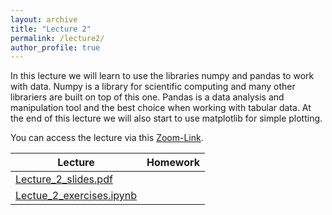 ```yaml
---
layout: archive
title: "Lecture 2"
permalink: /lecture2/
author_profile: true
---
```

In this lecture we will learn to use the libraries numpy and pandas to work with data.
Numpy is a library for scientific computing and many other librariers are built on top of this one.
Pandas is a data analysis and manipulation tool and the best choice when working with tabular data.
At the end of this lecture we will also start to use matplotlib for simple plotting.

You can access the lecture via this [Zoom-Link](https://us02web.zoom.us/j/84475605798?pwd=czJJZVJmSnhuZkRVTHNTUjB2ZGVFQT09).

| Lecture          | Homework   |                                                              
| --------         | ------ | 
|  [Lecture_2_slides.pdf](https://flxmschneider.github.io/files/lecture_2_slides.pdf) |  | 
|[Lectue_2_exercises.ipynb](https://colab.research.google.com/drive/1XIvXGCxBOgUAlK072rfJTRmolfcNoEmE?usp=sharing)  | |
